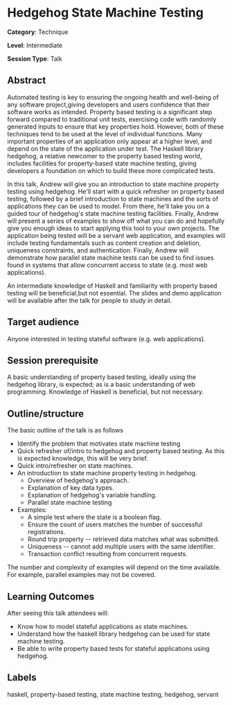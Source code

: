 # Hedgehog State Machine Testing

**Category**: Technique

**Level**: Intermediate

**Session Type**: Talk

## Abstract

Automated testing is key to ensuring the ongoing health and well-being of any software project,giving
developers and users confidence that their software works as intended. Property based testing is a
significant step forward compared to traditional unit tests, exercising code with randomly generated
inputs to ensure that key properties hold. However, both of these techniques tend to be used at the
level of individual functions. Many important properties of an application only appear at a higher
level, and depend on the state of the application under test. The Haskell library hedgehog, a
relative newcomer to the property based testing world, includes facilities for property-based state
machine testing, giving developers a foundation on which to build these more complicated tests.

In this talk, Andrew will give you an introduction to state machine property testing using
hedgehog. He'll start with a quick refresher on property based testing, followed by a brief
introduction to state machines and the sorts of applications they can be used to model. From there,
he'll take you on a guided tour of hedgehog's state machine testing facilities. Finally, Andrew will
present a series of examples to show off what you can do and hopefully give you enough ideas to start
applying this tool to your own projects. The application being tested will be a servant web
application, and examples will include testing fundamentals such as content creation and deletion,
uniqueness constraints, and authentication. Finally, Andrew will demonstrate how parallel
state machine tests can be used to find issues found in systems that allow concurrent access to state
(e.g. most web applications).

An intermediate knowledge of Haskell and familiarity with property based testing will be
beneficial,but not essential. The slides and demo application will be available after the talk for
people to study in detail.

## Target audience

Anyone interested in testing stateful software (e.g. web applications).

## Session prerequisite

A basic understanding of property based testing, ideally using the hedgehog library, is expected; as
is a basic understanding of web programming. Knowledge of Haskell is beneficial, but not necessary.

## Outline/structure

The basic outline of the talk is as follows

- Identify the problem that motivates state machine testing
- Quick refresher of/intro to hedgehog and property based testing. As this is expected knowledge, this
  will be very brief.
- Quick intro/refresher on state machines.
- An introduction to state machine property testing in hedgehog.
    + Overview of hedgehog's approach.
    + Explanation of key data types.
    + Explanation of hedgehog's variable handling.
    + Parallel state machine testing
- Examples:
    + A simple test where the state is a boolean flag.
    + Ensure the count of users matches the number of successful registrations.
    + Round trip property -- retrieved data matches what was submitted.
    + Uniqueness -- cannot add multiple users with the same identifier.
    + Transaction conflict resulting from concurrent requests.

The number and complexity of examples will depend on the time available. For example, parallel examples
may not be covered.

## Learning Outcomes

After seeing this talk attendees will:

 - Know how to model stateful applications as state machines.
 - Understand how the haskell library hedgehog can be used for state machine testing.
 - Be able to write property based tests for stateful applications using hedgehog.

## Labels

haskell, property-based testing, state machine testing, hedgehog, servant
